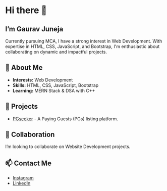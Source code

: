 <!-- 
- 👋 Hi, I’m @gaurav-juneja
- 👀 I’m interested in Web Development ...
- 🌱 I’m currently learning Front-end(HTML,CSS,JS) ...
- 💞️ I’m looking to collaborate on Website Development ...
- 📫 Contact me, Gmail: gjuneja555@gmail.com or Instagram @gaurav_juneja_

gaurav-juneja/gaurav-juneja is a ✨ special ✨ repository because its `README.md` (this file) appears on your GitHub profile.
You can click the Preview link to take a look at your changes.
-->

# Hi there 👋

## I’m Gaurav Juneja

Currently pursuing MCA, I have a strong interest in Web Development. With expertise in HTML, CSS, JavaScript, and Bootstrap, I'm enthusiastic about collaborating on dynamic and impactful projects.

## 👀 About Me

- **Interests:** Web Development
- **Skills:** HTML, CSS, JavaScript, Bootstrap
- **Learning:** MERN Stack & DSA with C++

## 🔭 Projects 

- [PGseeker](https://pgseeker.netlify.app/) - A Paying Guests (PGs) listing platform.
  
## 🤝 Collaboration

I’m looking to collaborate on Website Development projects.

## 📫 Contact Me

- [Instagram](https://www.instagram.com/gaurav_juneja_/)
- [LinkedIn](https://www.linkedin.com/in/gauravjuneja000/)
<!-- - [Gmail](mailto:gjuneja555@gmail.com) -->
